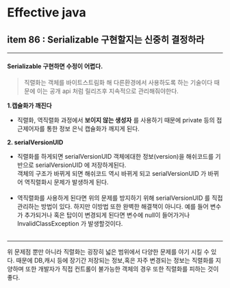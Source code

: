
# Effective java
## item 86 : Serializable 구현할지는 신중히 결정하라
***

#### Serializable 구현하면 수정이 어렵다.
>직렬화는 객체를 바이트스트림화 해 다른환경에서 사용하도록 하는 기술이다 때문에 이는 공개 api 처럼 릴리즈후 지속적으로 관리해줘야한다.

__1.캡슐화가 깨진다__

* 직렬화, 역직렬화 과정에서 __보이지 않는 생성자__ 를 사용하기 때문에 private 등의 접근제어자를 통한 정보 은닉 캡슐화가 깨지게 된다.

__2. serialVersionUID__

* 직렬화를 하게되면 serialVersionUID 객체에대한 정보(version)을 해쉬코드를 기반으로 serialVersionUID 에 저장하게된다.<br>
  객체의 구조가 바뀌게 되면 해쉬코드 역시 바뀌게 되고 serialVersionUID 가 바뀌어 역직렬화시 문제가 발생하게 된다.
<br><br>
* 역직렬화를 사용하게 된다면 위의 문제를 방지하기 위해 serialVersionUID 를 직접 관리하는 방법이 있다. 하지만 이방법 또한 완벽한 해결책이 아니다.
 예를 들어 변수가 추가되거나 혹은 탑이이 변경되게 된다면 변수에 null이 들어가거나 InvalidClassException 가 발생할것이다. 
<br><br>

***
위 문제점 뿐만 아니라 직렬화는 굉장히 넓은 범위에서 다양한 문제를 야기 시킬 수 있다.
때문에 DB,캐시 등에 장기간 저장되는 정보,혹은 자주 변경되는 정보는 직렬화를 지양하며 또한 개발자가 직접 컨트롤이 불가능한 객체의 경우 또한
직렬화를 피하는 것이좋다. 


